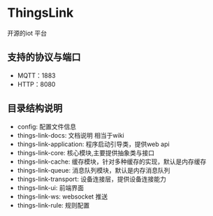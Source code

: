 # ThingsLink
开源的iot 平台

## 支持的协议与端口
- MQTT：1883
- HTTP：8080

## 目录结构说明

- config: 配置文件信息
- things-link-docs: 文档说明 相当于wiki
- things-link-application: 程序启动引导类，提供web api
- things-link-core: 核心模块,主要提供抽象类与接口
- things-link-cache: 缓存模块，针对多种缓存的实现，默认是内存缓存
- things-link-queue: 消息队列模块，默认是内存消息队列
- things-link-transport: 设备连接层，提供设备连接能力
- things-link-ui: 前端界面
- things-link-ws: websocket 推送
- things-link-rule: 规则配置

#